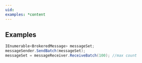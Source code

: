 ```yaml
---
uid: 
examples: *content
---
```

## Examples  
  
```c#  
IEnumerable<BrokeredMessage> messageSet;  
messageSender.SendBatch(messageSet);  
messageSet = messageReceiver.ReceiveBatch(100); //max count  
```